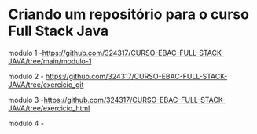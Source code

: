 # Criando um repositório para o curso Full Stack Java 

modulo 1 -https://github.com/324317/CURSO-EBAC-FULL-STACK-JAVA/tree/main/modulo-1

modulo 2 - https://github.com/324317/CURSO-EBAC-FULL-STACK-JAVA/tree/exercicio_git

modulo 3 -https://github.com/324317/CURSO-EBAC-FULL-STACK-JAVA/tree/exercicio_html

modulo 4 - 
